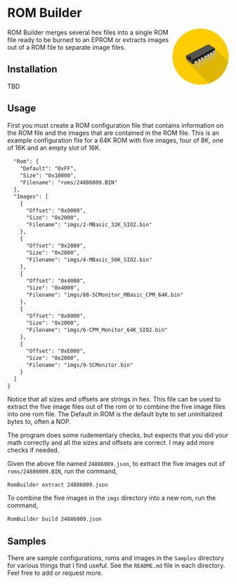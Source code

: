 # ROM Builder

<img align="right" alt="ROM Builder" src="electronics.png" /> ROM Builder 
merges several hex files into a single ROM file ready to be burned to an 
EPROM or extracts images out of a ROM file to separate image files.

## Installation

TBD

## Usage

First you must create a ROM configuration file that contains information on
the ROM file and the images that are contained in the ROM file. This is an example
configuration file for a 64K ROM with five images, four of 8K, one of 16K and
an empty slot of 16K.

```json{
  "Rom": {
    "Default": "0xFF",
    "Size": "0x10000",
    "Filename": "roms/24886009.BIN"
  },
  "Images": [
    {
      "Offset": "0x0000",
      "Size": "0x2000",
      "Filename": "imgs/2-MBasic_32K_SIO2.bin"
    },
    {
      "Offset": "0x2000",
      "Size": "0x2000",
      "Filename": "imgs/4-MBasic_56K_SIO2.bin"
    },
    {
      "Offset": "0x4000",
      "Size": "0x4000",
      "Filename": "imgs/88-SCMonitor_MBasic_CPM_64K.bin"
    },
    {
      "Offset": "0x8000",
      "Size": "0x2000",
      "Filename": "imgs/6-CPM_Monitor_64K_SIO2.bin"
    },
    {
      "Offset": "0xE000",
      "Size": "0x2000",
      "Filename": "imgs/9-SCMonitor.bin"
    }
  ]
}
```

Notice that all sizes and offsets are strings in hex. This file can be used
to extract the five image files out of the rom or to combine the five image
files into one rom file. The Default in ROM is the default byte to set
uninitialized bytes to, often a NOP.

The program does some rudementary checks, but expects that you did your math
correctly and all the sizes and offsets are correct. I may add more checks if
needed.

Given the above file named `24886009.json`, to extract the five images out of `roms/24886009.BIN`,
run the command,

```sh
RomBuilder extract 24886009.json
```

To combine the five images in the `imgs` directory into a new rom, run the command,

```sh
RomBuilder build 24886009.json
```

## Samples

There are sample configurations, roms and images in the `Samples` directory
for various things that I find useful. See the `README.md` file in each directory.
Feel free to add or request more.
